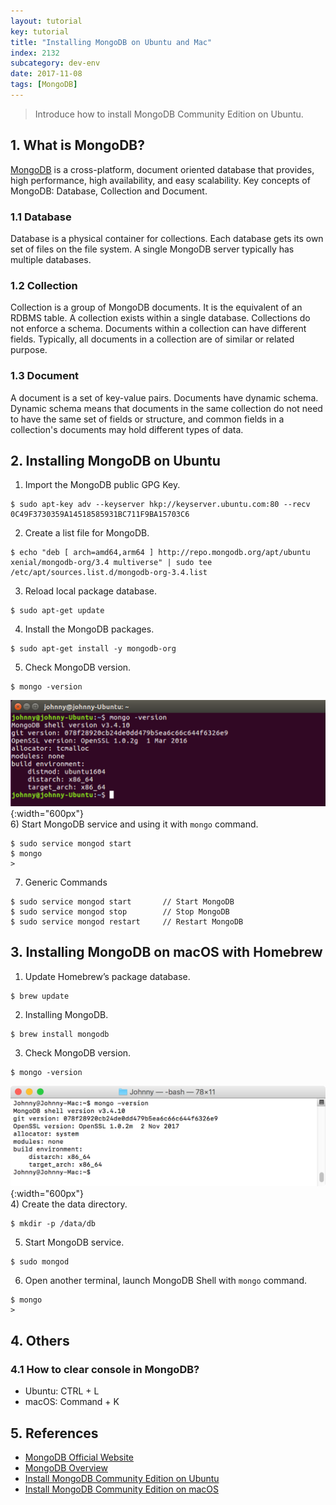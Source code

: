 ```yaml
---
layout: tutorial
key: tutorial
title: "Installing MongoDB on Ubuntu and Mac"
index: 2132
subcategory: dev-env
date: 2017-11-08
tags: [MongoDB]
---
```


> Introduce how to install MongoDB Community Edition on Ubuntu.

## 1. What is MongoDB?
[MongoDB](https://www.mongodb.com) is a cross-platform, document oriented database that provides, high performance, high availability, and easy scalability. Key concepts of MongoDB: Database, Collection and Document.
### 1.1 Database
Database is a physical container for collections. Each database gets its own set of files on the file system. A single MongoDB server typically has multiple databases.
### 1.2 Collection
Collection is a group of MongoDB documents. It is the equivalent of an RDBMS table. A collection exists within a single database. Collections do not enforce a schema. Documents within a collection can have different fields. Typically, all documents in a collection are of similar or related purpose.
### 1.3 Document
A document is a set of key-value pairs. Documents have dynamic schema. Dynamic schema means that documents in the same collection do not need to have the same set of fields or structure, and common fields in a collection's documents may hold different types of data.

## 2. Installing MongoDB on Ubuntu
1) Import the MongoDB public GPG Key.
```raw
$ sudo apt-key adv --keyserver hkp://keyserver.ubuntu.com:80 --recv 0C49F3730359A14518585931BC711F9BA15703C6
```
2) Create a list file for MongoDB.
```raw
$ echo "deb [ arch=amd64,arm64 ] http://repo.mongodb.org/apt/ubuntu xenial/mongodb-org/3.4 multiverse" | sudo tee /etc/apt/sources.list.d/mongodb-org-3.4.list
```
3) Reload local package database.
```raw
$ sudo apt-get update
```
4) Install the MongoDB packages.
```raw
$ sudo apt-get install -y mongodb-org
```
5) Check MongoDB version.
```raw
$ mongo -version
```
![image](/public/images/devops/2132/versionubuntu.png){:width="600px"}  
6) Start MongoDB service and using it with `mongo` command.
```raw
$ sudo service mongod start
$ mongo
>
```
7) Generic Commands
```raw
$ sudo service mongod start       // Start MongoDB
$ sudo service mongod stop        // Stop MongoDB
$ sudo service mongod restart     // Restart MongoDB
```
## 3. Installing MongoDB on macOS with Homebrew
1) Update Homebrew’s package database.
```raw
$ brew update
```
2) Installing MongoDB.
```raw
$ brew install mongodb
```
3) Check MongoDB version.
```raw
$ mongo -version
```
![image](/public/images/devops/2132/versionmac.png){:width="600px"}  
4) Create the data directory.
```raw
$ mkdir -p /data/db
```
5) Start MongoDB service.
```raw
$ sudo mongod
```
6) Open another terminal, launch MongoDB Shell with `mongo` command.
```raw
$ mongo
>
```
## 4. Others
### 4.1 How to clear console in MongoDB?
* Ubuntu: CTRL + L
* macOS:  Command + K

## 5. References
* [MongoDB Official Website](https://www.mongodb.com)
* [MongoDB Overview](https://www.tutorialspoint.com/mongodb/mongodb_overview.htm)
* [Install MongoDB Community Edition on Ubuntu](https://docs.mongodb.com/manual/tutorial/install-mongodb-on-ubuntu/)
* [Install MongoDB Community Edition on macOS](https://docs.mongodb.com/manual/tutorial/install-mongodb-on-os-x/)

